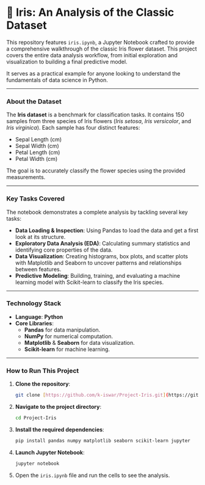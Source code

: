 # 💐 Iris: An Analysis of the Classic Dataset

This repository features `iris.ipynb`, a Jupyter Notebook crafted to provide a comprehensive walkthrough of the classic Iris flower dataset. This project covers the entire data analysis workflow, from initial exploration and visualization to building a final predictive model.

It serves as a practical example for anyone looking to understand the fundamentals of data science in Python.

---

### About the Dataset

The **Iris dataset** is a benchmark for classification tasks. It contains 150 samples from three species of Iris flowers (*Iris setosa*, *Iris versicolor*, and *Iris virginica*). Each sample has four distinct features:
* Sepal Length (cm)
* Sepal Width (cm)
* Petal Length (cm)
* Petal Width (cm)

The goal is to accurately classify the flower species using the provided measurements.

---

### Key Tasks Covered

The notebook demonstrates a complete analysis by tackling several key tasks:

* **Data Loading & Inspection**: Using Pandas to load the data and get a first look at its structure.
* **Exploratory Data Analysis (EDA)**: Calculating summary statistics and identifying core properties of the data.
* **Data Visualization**: Creating histograms, box plots, and scatter plots with Matplotlib and Seaborn to uncover patterns and relationships between features.
* **Predictive Modeling**: Building, training, and evaluating a machine learning model with Scikit-learn to classify the Iris species.

---

### Technology Stack

* **Language**: **Python**
* **Core Libraries**:
    * **Pandas** for data manipulation.
    * **NumPy** for numerical computation.
    * **Matplotlib** & **Seaborn** for data visualization.
    * **Scikit-learn** for machine learning.

---

### How to Run This Project

1.  **Clone the repository**:
    ```bash
    git clone [https://github.com/k-iswar/Project-Iris.git](https://github.com/k-iswar/Project-Iris.git)
    ```
2.  **Navigate to the project directory**:
    ```bash
    cd Project-Iris
    ```
3.  **Install the required dependencies**:
    ```bash
    pip install pandas numpy matplotlib seaborn scikit-learn jupyter
    ```
4.  **Launch Jupyter Notebook**:
    ```bash
    jupyter notebook
    ```
5.  Open the `iris.ipynb` file and run the cells to see the analysis.

